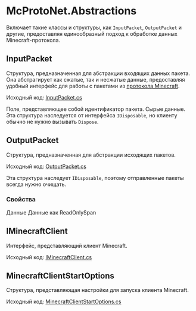 # McProtoNet.Abstractions

Включает такие классы и структуры, как `InputPacket`, `OutputPacket` и другие, предоставляя единообразный подход к обработке данных Minecraft-протокола.

## InputPacket

Структура, предназначенная для абстракции входящих данных пакета.
Она абстрагирует как сжатые, так и несжатые данные, предоставляя удобный интерфейс для работы с пакетами из [протокола Minecraft](https://minecraft.wiki/w/Minecraft_Wiki:Projects/wiki.vg_merge/Protocol#Packet_format).

Исходный код: [InputPacket.cs](https://github.com/Titlehhhh/McProtoNet/tree/master/src/McProtoNet.Abstractions/InputPacket.cs)

<deflist>
    <def title="Id: int">
        Поле, представляющее собой идентификатор пакета.
    </def>
    <def title="Data: Memory<byte>">
        Сырые данные.
    </def>
</deflist>

<note>
Эта структура наследуется от интерфейса <code>IDisposable</code>,
но клиенту обычно не нужно вызывать <code>Dispose</code>.
</note>

## OutputPacket

Структура, предназначенная для абстракции исходящих пакетов.

Исходный код: [OutputPacket.cs](https://github.com/Titlehhhh/McProtoNet/tree/master/src/McProtoNet.Abstractions/OutputPacket.cs)

<warning>
Эта структура наследует <code>IDisposable</code>, поэтому отправленные пакеты всегда нужно очищать.
</warning>

### Свойства

<deflist>
<def title="Memory: ReadOnlyMemory<byte>">
Данные
</def>
<def title="Span: ReadOnlySpany<byte>">
Данные как ReadOnlySpan
</def>
</deflist>

## IMinecraftClient

Интерфейс, представляющий клиент Minecraft.

Исходный код: [IMinecraftClient.cs](https://github.com/Titlehhhh/McProtoNet/blob/master/src/McProtoNet.Abstractions/IMinecraftClient.cs)


## MinecraftClientStartOptions

Структура, представляющая настройки для запуска клиента Minecraft.

Исходный код: [MinecraftClientStartOptions.cs](https://github.com/Titlehhhh/McProtoNet/blob/master/src/McProtoNet.Abstractions/MinecraftClientStartOptions.cs)

